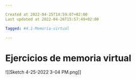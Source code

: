 ```yaml
---

Created at 2022-04-25T14:59:07+02:00
Last updated at 2022-04-26T15:57:49+02:00

Tagged: #4.1-Memoria-virtual

---
```


# Ejercicios de memoria virtual

![[Sketch 4-25-2022 3-04 PM.png]]

